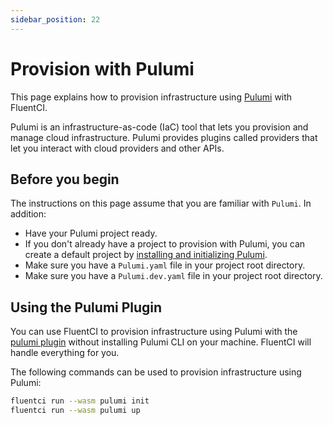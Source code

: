 ```yaml
---
sidebar_position: 22
---
```


# Provision with Pulumi

This page explains how to provision infrastructure using [Pulumi](https://pulumi.com) with FluentCI.

Pulumi is an infrastructure-as-code (IaC) tool that lets you provision and manage cloud infrastructure. Pulumi provides plugins called providers that let you interact with cloud providers and other APIs.

## Before you begin

The instructions on this page assume that you are familiar with `Pulumi`. In addition:

- Have your Pulumi project ready.
- If you don't already have a project to provision with Pulumi, you can create a default project by [installing and initializing Pulumi](https://www.pulumi.com/docs/install/).
- Make sure you have a `Pulumi.yaml` file in your project root directory.
- Make sure you have a `Pulumi.dev.yaml` file in your project root directory.

## Using the Pulumi Plugin

You can use FluentCI to provision infrastructure using Pulumi with the [pulumi plugin](https://github.com/fluent-ci-templates/pulumi-pipeline) without installing Pulumi CLI on your machine. FluentCI will handle everything for you.

The following commands can be used to provision infrastructure using Pulumi:

```bash
fluentci run --wasm pulumi init
fluentci run --wasm pulumi up
```
